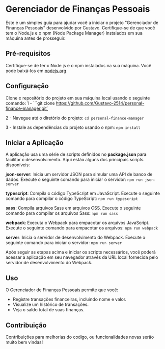 # Gerenciador de Finanças Pessoais

Este é um simples guia para ajudar você a iniciar o projeto "Gerenciador de Finanças Pessoais" desenvolvido por Gustavo. Certifique-se de que você tem o Node.js e o npm (Node Package Manager) instalados em sua máquina antes de prosseguir.

## Pré-requisitos

Certifique-se de ter o Node.js e o npm instalados na sua máquina. Você pode baixá-los em [nodejs.org](https://nodejs.org/pt-br)

## Configuração

Clone o repositório do projeto em sua máquina local usando o seguinte comando:
1 - ```git clone https://github.com/Gustavo-2514/personal-finance-manager.git`

2 - Navegue até o diretório do projeto:
`cd personal-finance-manager`

3 - Instale as dependências do projeto usando o npm:
`npm install`

## Iniciar a Aplicação

A aplicação usa uma série de scripts definidos no **package.json** para facilitar o desenvolvimento. Aqui estão alguns dos principais scripts disponíveis:

**json-server**: Inicia um servidor JSON para simular uma API de banco de dados. Execute o seguinte comando para iniciar o servidor:
`npm run json-server`

**typescript**: Compila o código TypeScript em JavaScript. Execute o seguinte comando para compilar o código TypeScript:
`npm run typescript`

**sass**: Compila arquivos Sass em arquivos CSS. Execute o seguinte comando para compilar os arquivos Sass:
`npm run sass`

**webpack**: Executa o Webpack para empacotar os arquivos JavaScript. Execute o seguinte comando para empacotar os arquivos:
`npm run webpack`

**server**: Inicia o servidor de desenvolvimento do Webpack. Execute o seguinte comando para iniciar o servidor:
`npm run server`

Após seguir as etapas acima e iniciar os scripts necessários, você poderá acessar a aplicação em seu navegador através da URL local fornecida pelo servidor de desenvolvimento do Webpack.

## Uso
O Gerenciador de Finanças Pessoais permite que você:

- Registre transações financeiras, incluindo nome e valor.
- Visualize um histórico de transações.
- Veja o saldo total de suas finanças.


## Contribuição
Contribuições para melhorias do codigo, ou funcionalidades novas serão muito bem vindas!